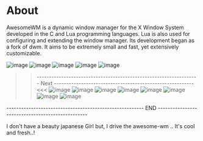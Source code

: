 # About

AwesomeWM is a dynamic window manager for the X Window System developed in the C and Lua programming languages. Lua is also used for configuring and extending the window manager. Its development began as a fork of dwm. It aims to be extremely small and fast, yet extensively customizable.

![image](https://user-images.githubusercontent.com/83835896/140634004-4cdf6c48-0eb4-4b5b-a7cb-545220fefbaf.png)
![image](https://user-images.githubusercontent.com/83835896/171798644-c0d5d331-a858-4381-a968-79ba365555b7.png)
![image](https://user-images.githubusercontent.com/83835896/171981481-11f700bd-1152-4bd3-8805-0bc1dc031088.png)
![image](https://user-images.githubusercontent.com/83835896/171981539-4b10c292-4d4c-453c-947a-8d6df0c0c4e3.png)
![image](https://user-images.githubusercontent.com/83835896/171981558-0657dc7a-d211-4f17-8b00-c8e159524beb.png)



>> ------------------------------------------------------------------ Next --------------------------------------------------------- <<<
![image](https://user-images.githubusercontent.com/83835896/171982620-289b32f4-3ac4-4b13-9619-aaf81a2a3940.png)
![image](https://user-images.githubusercontent.com/83835896/171982647-c30e859b-1410-4cf1-98dd-3844e53e4e19.png)
![image](https://user-images.githubusercontent.com/83835896/171982670-ab65a22b-f3e9-4deb-95d1-cb1235d17e95.png)
![image](https://user-images.githubusercontent.com/83835896/171982692-bed4ed6f-f5e6-47a9-bc11-1c231fedf874.png)
![image](https://user-images.githubusercontent.com/83835896/171798768-80aa6c3a-1005-41e8-92ba-13b13e859614.png)
![image](https://user-images.githubusercontent.com/83835896/171798887-744e2857-05be-47ac-8391-6f85ecf7ab95.png)
![image](https://user-images.githubusercontent.com/83835896/171981830-91a2d7c0-f75d-4dd5-931f-7b9bcf879bd2.png)
![image](https://user-images.githubusercontent.com/83835896/171982515-a13f6c2a-1fb5-44cf-82a2-54e9f36cdd91.png)


-------------------------------------------------------- END -------------------------------------------------

I don't have a beauty japanese Girl but, I drive the awesome-wm .. It's cool and fresh..!
